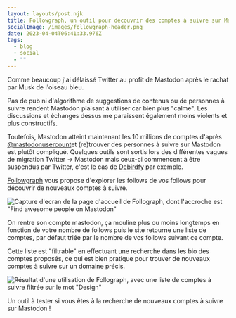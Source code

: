 ```yaml
---
layout: layouts/post.njk
title: Followgraph, un outil pour découvrir des comptes à suivre sur Mastodon
socialImage: /images/followgraph-header.png
date: 2023-04-04T06:41:33.976Z
tags:
  - blog
  - social
  - ""
---
```

C﻿omme beaucoup j'ai délaissé Twitter au profit de Mastodon après le rachat par Musk de l'oiseau bleu. 

P﻿as de pub ni d'algorithme de suggestions de contenus ou de personnes à suivre rendent Mastodon plaisant à utiliser car bien plus "calme". Les discussions et échanges dessus me paraissent également moins violents et plus constructifs. 

Toutefois, M﻿astodon atteint maintenant les 10 millions de comptes d'après [@mastodonusercount](https://mastodon.social/@mastodonusercount/110139015839832683)et (re)trouver des personnes à suivre sur Mastodon est plutôt compliqué. Quelques outils sont sortis lors des différentes vagues de migration Twitter -> Mastodon mais ceux-ci commencent à être suspendus par Twitter, c'est le cas de [Debirdfy](https://debirdify.pruvisto.org/) par exemple. 

[Followgraph](https://followgraph.vercel.app/) vous propose d'explorer les follows de vos follows pour découvrir de nouveaux comptes à suivre.

![Capture d'ecran de la page d'accueil de Follograph, dont l'accroche est "Find awesome people on Mastodon"](/images/followgraph-header.png)

O﻿n rentre son compte mastodon, ça mouline plus ou moins longtemps en fonction de votre nombre de follows puis le site retourne une liste de comptes, par défaut triée par le nombre de vos follows suivant ce compte. 

Cette liste est "filtrable" en effectuant une recherche dans les bio des comptes proposés, ce qui est bien pratique pour trouver de nouveaux comptes à suivre sur un domaine précis.

![Résultat d'une utilisation de Follograph, avec une liste de comptes à suivre filtrée sur le mot "Design"](/images/followgraph-search_results.png)

U﻿n outil à tester si vous êtes à la recherche de nouveaux comptes à suivre sur Mastodon !